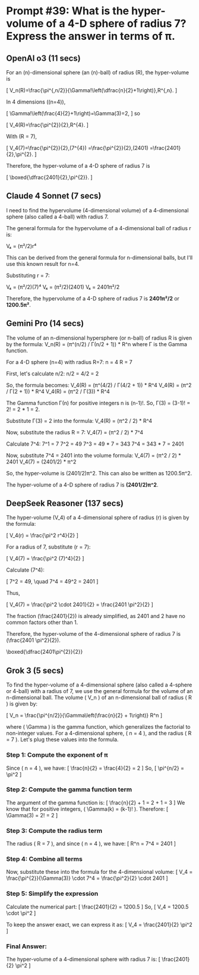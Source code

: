 # Prompt #39: What is the hyper-volume of a 4-D sphere of radius 7?  Express the answer in terms of π.

## OpenAI o3  (11 secs)
For an \(n\)-dimensional sphere (an \(n\)-ball) of radius \(R\), the hyper-volume is

\[
V_n(R)=\frac{\pi^{\,n/2}}{\Gamma\!\left(\dfrac{n}{2}+1\right)}\,R^{\,n}.
\]

In 4 dimensions (\(n=4\)),

\[
\Gamma\!\left(\frac{4}{2}+1\right)=\Gamma(3)=2,
\]
so

\[
V_4(R)=\frac{\pi^{2}}{2}\,R^{4}.
\]

With \(R = 7\),

\[
V_4(7)=\frac{\pi^{2}}{2}\,(7^{4})
       =\frac{\pi^{2}}{2}\,(2401)
       =\frac{2401}{2}\,\pi^{2}.
\]

Therefore, the hyper-volume of a 4-D sphere of radius 7 is

\[
\boxed{\dfrac{2401}{2}\,\pi^{2}}.
\]

## Claude 4 Sonnet  (7 secs)
I need to find the hypervolume (4-dimensional volume) of a 4-dimensional sphere (also called a 4-ball) with radius 7.

The general formula for the hypervolume of a 4-dimensional ball of radius r is:

V₄ = (π²/2)r⁴

This can be derived from the general formula for n-dimensional balls, but I'll use this known result for n=4.

Substituting r = 7:

V₄ = (π²/2)(7)⁴
V₄ = (π²/2)(2401)
V₄ = 2401π²/2

Therefore, the hypervolume of a 4-D sphere of radius 7 is **2401π²/2** or **1200.5π²**.

## Gemini Pro  (14 secs)
The volume of an n-dimensional hypersphere (or n-ball) of radius R is given by the formula:
V_n(R) = (π^(n/2) / Γ(n/2 + 1)) * R^n
where Γ is the Gamma function.

For a 4-D sphere (n=4) with radius R=7:
n = 4
R = 7

First, let's calculate n/2:
n/2 = 4/2 = 2

So, the formula becomes:
V_4(R) = (π^(4/2) / Γ(4/2 + 1)) * R^4
V_4(R) = (π^2 / Γ(2 + 1)) * R^4
V_4(R) = (π^2 / Γ(3)) * R^4

The Gamma function Γ(n) for positive integers n is (n-1)!.
So, Γ(3) = (3-1)! = 2! = 2 * 1 = 2.

Substitute Γ(3) = 2 into the formula:
V_4(R) = (π^2 / 2) * R^4

Now, substitute the radius R = 7:
V_4(7) = (π^2 / 2) * 7^4

Calculate 7^4:
7^1 = 7
7^2 = 49
7^3 = 49 * 7 = 343
7^4 = 343 * 7 = 2401

Now, substitute 7^4 = 2401 into the volume formula:
V_4(7) = (π^2 / 2) * 2401
V_4(7) = (2401/2) * π^2

So, the hyper-volume is (2401/2)π^2.
This can also be written as 1200.5π^2.

The hyper-volume of a 4-D sphere of radius 7 is **(2401/2)π^2**.

## DeepSeek Reasoner  (137 secs)
The hyper-volume \(V_4\) of a 4-dimensional sphere of radius \(r\) is given by the formula:

\[
V_4(r) = \frac{\pi^2 r^4}{2}
\]

For a radius of 7, substitute \(r = 7\):

\[
V_4(7) = \frac{\pi^2 (7)^4}{2}
\]

Calculate \(7^4\):

\[
7^2 = 49, \quad 7^4 = 49^2 = 2401
\]

Thus,

\[
V_4(7) = \frac{\pi^2 \cdot 2401}{2} = \frac{2401 \pi^2}{2}
\]

The fraction \(\frac{2401}{2}\) is already simplified, as 2401 and 2 have no common factors other than 1.

Therefore, the hyper-volume of the 4-dimensional sphere of radius 7 is \(\frac{2401 \pi^2}{2}\).

\boxed{\dfrac{2401\pi^{2}}{2}}

## Grok 3  (5 secs)
To find the hyper-volume of a 4-dimensional sphere (also called a 4-sphere or 4-ball) with a radius of 7, we use the general formula for the volume of an n-dimensional ball. The volume \( V_n \) of an n-dimensional ball of radius \( R \) is given by:

\[
V_n = \frac{\pi^{n/2}}{\Gamma\left(\frac{n}{2} + 1\right)} R^n
\]

where \( \Gamma \) is the gamma function, which generalizes the factorial to non-integer values. For a 4-dimensional sphere, \( n = 4 \), and the radius \( R = 7 \). Let's plug these values into the formula.

### Step 1: Compute the exponent of π
Since \( n = 4 \), we have:
\[
\frac{n}{2} = \frac{4}{2} = 2
\]
So,
\[
\pi^{n/2} = \pi^2
\]

### Step 2: Compute the gamma function term
The argument of the gamma function is:
\[
\frac{n}{2} + 1 = 2 + 1 = 3
\]
We know that for positive integers, \( \Gamma(k) = (k-1)! \). Therefore:
\[
\Gamma(3) = 2! = 2
\]

### Step 3: Compute the radius term
The radius \( R = 7 \), and since \( n = 4 \), we have:
\[
R^n = 7^4 = 2401
\]

### Step 4: Combine all terms
Now, substitute these into the formula for the 4-dimensional volume:
\[
V_4 = \frac{\pi^{2}}{\Gamma(3)} \cdot 7^4 = \frac{\pi^2}{2} \cdot 2401
\]

### Step 5: Simplify the expression
Calculate the numerical part:
\[
\frac{2401}{2} = 1200.5
\]
So,
\[
V_4 = 1200.5 \cdot \pi^2
\]

To keep the answer exact, we can express it as:
\[
V_4 = \frac{2401}{2} \pi^2
\]

### Final Answer:
The hyper-volume of a 4-dimensional sphere with radius 7 is:
\[
\frac{2401}{2} \pi^2
\]

